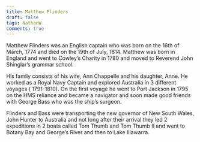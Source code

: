 ```yaml
---
title: Matthew Flinders
draft: false
tags: NathanW
comments: true
---
```



Matthew Flinders was an English captain who was born on the 16th of March, 1774 and died on the 19th of July, 1814. Matthew was born in England and went to Cowley’s Charity in 1780 and moved to Reverend John Shinglar’s grammar school.

His family consists of his wife, Ann Chappelle and his daughter, Anne. He worked as a  Royal Navy Captain and explored Australia in 3 different voyages ( 1791-1810). On the first voyage he went to Port Jackson in 1795 on the HMS reliance and became a navigator and soon made good friends with George Bass who was the ship’s surgeon.

Flinders and Bass were transporting the new governor of New South  Wales, John Hunter to Australia and not long after their arrival they led 2 expeditions in 2 boats called Tom Thumb and Tom Thumb II and went to Botany Bay and George’s River and then to Lake Illawarra.
